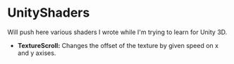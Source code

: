 # UnityShaders
Will push here various shaders I wrote while I'm trying to learn for Unity 3D.

- **TextureScroll:** Changes the offset of the texture by given speed on x and y axises.
